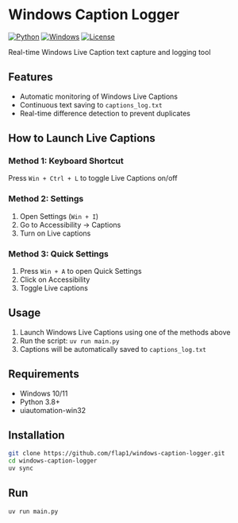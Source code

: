 # Windows Caption Logger

[![Python](https://img.shields.io/badge/Python-3.8%2B-blue)](https://www.python.org/)
[![Windows](https://img.shields.io/badge/Windows-10%2F11-blue)](https://www.microsoft.com/windows)
[![License](https://img.shields.io/badge/License-Private-red)](https://github.com/flap1/windows-caption-logger)

Real-time Windows Live Caption text capture and logging tool

## Features
- Automatic monitoring of Windows Live Captions
- Continuous text saving to `captions_log.txt`
- Real-time difference detection to prevent duplicates

## How to Launch Live Captions

### Method 1: Keyboard Shortcut
Press `Win + Ctrl + L` to toggle Live Captions on/off

### Method 2: Settings
1. Open Settings (`Win + I`)
2. Go to Accessibility → Captions
3. Turn on Live captions

### Method 3: Quick Settings
1. Press `Win + A` to open Quick Settings
2. Click on Accessibility
3. Toggle Live captions

## Usage
1. Launch Windows Live Captions using one of the methods above
2. Run the script: `uv run main.py`
3. Captions will be automatically saved to `captions_log.txt`

## Requirements
- Windows 10/11
- Python 3.8+
- uiautomation-win32

## Installation
```bash
git clone https://github.com/flap1/windows-caption-logger.git
cd windows-caption-logger
uv sync
```

## Run
```bash
uv run main.py
```
